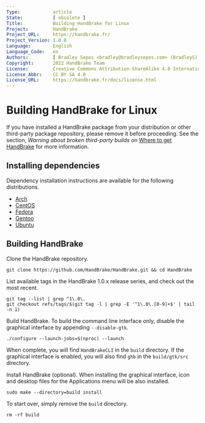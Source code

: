 ```yaml
---
Type:            article
State:           [ obsolete ]
Title:           Building HandBrake for Linux
Project:         HandBrake
Project_URL:     https://handbrake.fr/
Project_Version: 1.0.0
Language:        English
Language_Code:   en
Authors:         [ Bradley Sepos <bradley@bradleysepos.com> (BradleyS) ]
Copyright:       2022 HandBrake Team
License:         Creative Commons Attribution-ShareAlike 4.0 International
License_Abbr:    CC BY-SA 4.0
License_URL:     https://handbrake.fr/docs/license.html
---
```


Building HandBrake for Linux
============================

If you have installed a HandBrake package from your distribution or other third-party package repository, please remove it before proceeding. See the section, *Warning about broken third-party builds* on [Where to get HandBrake](../get-handbrake/where-to-get-handbrake.html) for more information.

## Installing dependencies

Dependency installation instructions are available for the following distributions.

- [Arch](install-dependencies-arch.html)
- [CentOS](install-dependencies-centos.html)
- [Fedora](install-dependencies-fedora.html)
- [Gentoo](install-dependencies-gentoo.html)
- [Ubuntu](install-dependencies-ubuntu.html)

## Building HandBrake

Clone the HandBrake repository.

    git clone https://github.com/HandBrake/HandBrake.git && cd HandBrake

List available tags in the HandBrake 1.0.x release series, and check out the most recent.

    git tag --list | grep ^1\.0\.
    git checkout refs/tags/$(git tag -l | grep -E '^1\.0\.[0-9]+$' | tail -n 1)

Build HandBrake. To build the command line interface only, disable the graphical interface by appending `--disable-gtk`.

    ./configure --launch-jobs=$(nproc) --launch

When complete, you will find `HandBrakeCLI` in the `build` directory. If the graphical interface is enabled, you will also find `ghb` in the `build/gtk/src` directory.

Install HandBrake (optional). When installing the graphical interface, icon and desktop files for the Applications menu will be also installed.

    sudo make --directory=build install

To start over, simply remove the `build` directory.

    rm -rf build
